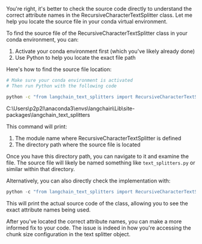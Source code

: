 You're right, it's better to check the source code directly to understand the correct attribute names in the RecursiveCharacterTextSplitter class. Let me help you locate the source file in your conda virtual environment.

To find the source file of the RecursiveCharacterTextSplitter class in your conda environment, you can:

1. Activate your conda environment first (which you've likely already done)
2. Use Python to help you locate the exact file path

Here's how to find the source file location:

```bash
# Make sure your conda environment is activated
# Then run Python with the following code

python -c "from langchain_text_splitters import RecursiveCharacterTextSplitter; print(RecursiveCharacterTextSplitter.__module__); import sys, os; print(os.path.dirname(sys.modules[RecursiveCharacterTextSplitter.__module__].__file__))"
```

C:\Users\p2p2l\anaconda3\envs\langchain\Lib\site-packages\langchain_text_splitters


This command will print:
1. The module name where RecursiveCharacterTextSplitter is defined
2. The directory path where the source file is located

Once you have this directory path, you can navigate to it and examine the file. The source file will likely be named something like `text_splitters.py` or similar within that directory.

Alternatively, you can also directly check the implementation with:

```python
python -c "from langchain_text_splitters import RecursiveCharacterTextSplitter; import inspect; print(inspect.getsource(RecursiveCharacterTextSplitter))"
```

This will print the actual source code of the class, allowing you to see the exact attribute names being used.

After you've located the correct attribute names, you can make a more informed fix to your code. The issue is indeed in how you're accessing the chunk size configuration in the text splitter object.